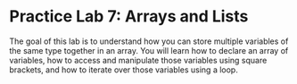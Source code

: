 # Practice Lab 7: Arrays and Lists

The goal of this lab is to understand how you can store multiple variables of the same type together in an array. You will learn how to declare an array of variables, how to access and manipulate those variables using square brackets, and how to iterate over those variables using a loop.
